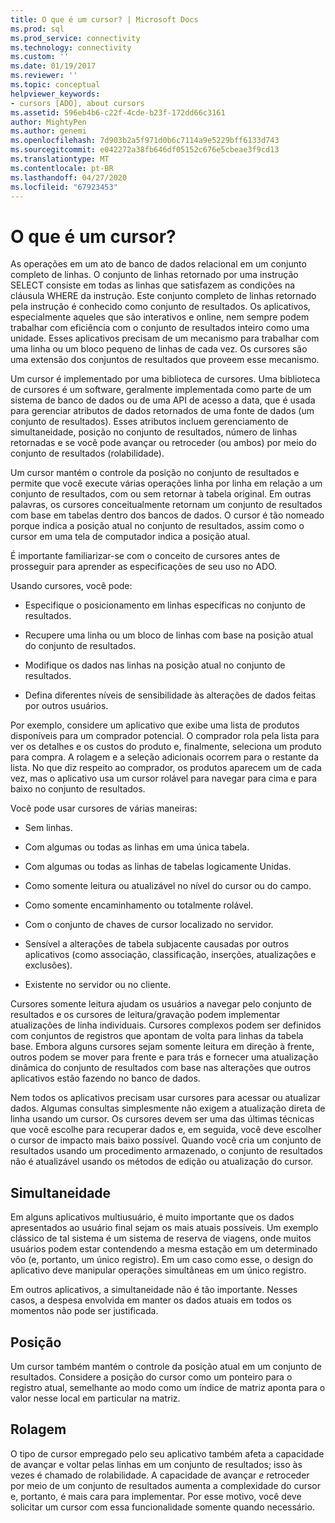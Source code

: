 ```yaml
---
title: O que é um cursor? | Microsoft Docs
ms.prod: sql
ms.prod_service: connectivity
ms.technology: connectivity
ms.custom: ''
ms.date: 01/19/2017
ms.reviewer: ''
ms.topic: conceptual
helpviewer_keywords:
- cursors [ADO], about cursors
ms.assetid: 596eb4b6-c22f-4cde-b23f-172dd66c3161
author: MightyPen
ms.author: genemi
ms.openlocfilehash: 7d903b2a5f971d0b6c7114a9e5229bff6133d743
ms.sourcegitcommit: e042272a38fb646df05152c676e5cbeae3f9cd13
ms.translationtype: MT
ms.contentlocale: pt-BR
ms.lasthandoff: 04/27/2020
ms.locfileid: "67923453"
---
```

# <a name="what-is-a-cursor"></a>O que é um cursor?
As operações em um ato de banco de dados relacional em um conjunto completo de linhas. O conjunto de linhas retornado por uma instrução SELECT consiste em todas as linhas que satisfazem as condições na cláusula WHERE da instrução. Este conjunto completo de linhas retornado pela instrução é conhecido como conjunto de resultados. Os aplicativos, especialmente aqueles que são interativos e online, nem sempre podem trabalhar com eficiência com o conjunto de resultados inteiro como uma unidade. Esses aplicativos precisam de um mecanismo para trabalhar com uma linha ou um bloco pequeno de linhas de cada vez. Os cursores são uma extensão dos conjuntos de resultados que proveem esse mecanismo.  
  
 Um cursor é implementado por uma biblioteca de cursores. Uma biblioteca de cursores é um software, geralmente implementada como parte de um sistema de banco de dados ou de uma API de acesso a data, que é usada para gerenciar atributos de dados retornados de uma fonte de dados (um conjunto de resultados). Esses atributos incluem gerenciamento de simultaneidade, posição no conjunto de resultados, número de linhas retornadas e se você pode avançar ou retroceder (ou ambos) por meio do conjunto de resultados (rolabilidade).  
  
 Um cursor mantém o controle da posição no conjunto de resultados e permite que você execute várias operações linha por linha em relação a um conjunto de resultados, com ou sem retornar à tabela original. Em outras palavras, os cursores conceitualmente retornam um conjunto de resultados com base em tabelas dentro dos bancos de dados. O cursor é tão nomeado porque indica a posição atual no conjunto de resultados, assim como o cursor em uma tela de computador indica a posição atual.  
  
 É importante familiarizar-se com o conceito de cursores antes de prosseguir para aprender as especificações de seu uso no ADO.  
  
 Usando cursores, você pode:  
  
-   Especifique o posicionamento em linhas específicas no conjunto de resultados.  
  
-   Recupere uma linha ou um bloco de linhas com base na posição atual do conjunto de resultados.  
  
-   Modifique os dados nas linhas na posição atual no conjunto de resultados.  
  
-   Defina diferentes níveis de sensibilidade às alterações de dados feitas por outros usuários.  
  
 Por exemplo, considere um aplicativo que exibe uma lista de produtos disponíveis para um comprador potencial. O comprador rola pela lista para ver os detalhes e os custos do produto e, finalmente, seleciona um produto para compra. A rolagem e a seleção adicionais ocorrem para o restante da lista. No que diz respeito ao comprador, os produtos aparecem um de cada vez, mas o aplicativo usa um cursor rolável para navegar para cima e para baixo no conjunto de resultados.  
  
 Você pode usar cursores de várias maneiras:  
  
-   Sem linhas.  
  
-   Com algumas ou todas as linhas em uma única tabela.  
  
-   Com algumas ou todas as linhas de tabelas logicamente Unidas.  
  
-   Como somente leitura ou atualizável no nível do cursor ou do campo.  
  
-   Como somente encaminhamento ou totalmente rolável.  
  
-   Com o conjunto de chaves de cursor localizado no servidor.  
  
-   Sensível a alterações de tabela subjacente causadas por outros aplicativos (como associação, classificação, inserções, atualizações e exclusões).  
  
-   Existente no servidor ou no cliente.  
  
 Cursores somente leitura ajudam os usuários a navegar pelo conjunto de resultados e os cursores de leitura/gravação podem implementar atualizações de linha individuais. Cursores complexos podem ser definidos com conjuntos de registros que apontam de volta para linhas da tabela base. Embora alguns cursores sejam somente leitura em direção à frente, outros podem se mover para frente e para trás e fornecer uma atualização dinâmica do conjunto de resultados com base nas alterações que outros aplicativos estão fazendo no banco de dados.  
  
 Nem todos os aplicativos precisam usar cursores para acessar ou atualizar dados. Algumas consultas simplesmente não exigem a atualização direta de linha usando um cursor. Os cursores devem ser uma das últimas técnicas que você escolhe para recuperar dados e, em seguida, você deve escolher o cursor de impacto mais baixo possível. Quando você cria um conjunto de resultados usando um procedimento armazenado, o conjunto de resultados não é atualizável usando os métodos de edição ou atualização do cursor.  
  
## <a name="concurrency"></a>Simultaneidade  
 Em alguns aplicativos multiusuário, é muito importante que os dados apresentados ao usuário final sejam os mais atuais possíveis. Um exemplo clássico de tal sistema é um sistema de reserva de viagens, onde muitos usuários podem estar contendendo a mesma estação em um determinado vôo (e, portanto, um único registro). Em um caso como esse, o design do aplicativo deve manipular operações simultâneas em um único registro.  
  
 Em outros aplicativos, a simultaneidade não é tão importante. Nesses casos, a despesa envolvida em manter os dados atuais em todos os momentos não pode ser justificada.  
  
## <a name="position"></a>Posição  
 Um cursor também mantém o controle da posição atual em um conjunto de resultados. Considere a posição do cursor como um ponteiro para o registro atual, semelhante ao modo como um índice de matriz aponta para o valor nesse local em particular na matriz.  
  
## <a name="scrollability"></a>Rolagem  
 O tipo de cursor empregado pelo seu aplicativo também afeta a capacidade de avançar e voltar pelas linhas em um conjunto de resultados; isso às vezes é chamado de rolabilidade. A capacidade de avançar *e* retroceder por meio de um conjunto de resultados aumenta a complexidade do cursor e, portanto, é mais cara para implementar. Por esse motivo, você deve solicitar um cursor com essa funcionalidade somente quando necessário.
